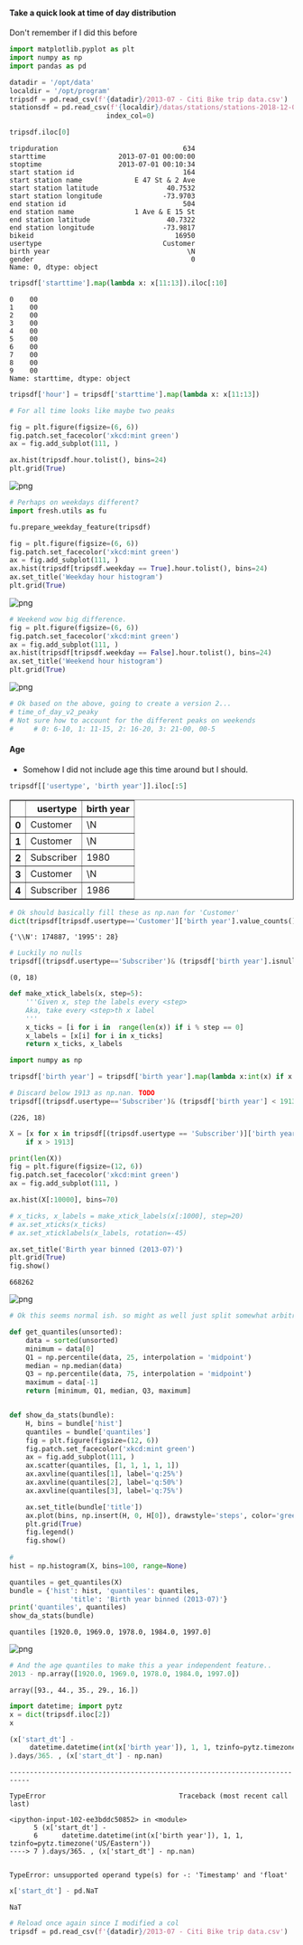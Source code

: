 
#### Take a quick look at time of day distribution
Don't remember if I did this before


```python
import matplotlib.pyplot as plt
import numpy as np
import pandas as pd

```


```python
datadir = '/opt/data'
localdir = '/opt/program'
tripsdf = pd.read_csv(f'{datadir}/2013-07 - Citi Bike trip data.csv')
stationsdf = pd.read_csv(f'{localdir}/datas/stations/stations-2018-12-04-c.csv',
                        index_col=0)
```


```python
tripsdf.iloc[0]
```




    tripduration                               634
    starttime                  2013-07-01 00:00:00
    stoptime                   2013-07-01 00:10:34
    start station id                           164
    start station name             E 47 St & 2 Ave
    start station latitude                 40.7532
    start station longitude               -73.9703
    end station id                             504
    end station name               1 Ave & E 15 St
    end station latitude                   40.7322
    end station longitude                 -73.9817
    bikeid                                   16950
    usertype                              Customer
    birth year                                  \N
    gender                                       0
    Name: 0, dtype: object




```python
tripsdf['starttime'].map(lambda x: x[11:13]).iloc[:10]
```




    0    00
    1    00
    2    00
    3    00
    4    00
    5    00
    6    00
    7    00
    8    00
    9    00
    Name: starttime, dtype: object




```python
tripsdf['hour'] = tripsdf['starttime'].map(lambda x: x[11:13])

```


```python
# For all time looks like maybe two peaks

fig = plt.figure(figsize=(6, 6))
fig.patch.set_facecolor('xkcd:mint green')
ax = fig.add_subplot(111, )

ax.hist(tripsdf.hour.tolist(), bins=24)
plt.grid(True)
```


![png](2020-10-22-features-v3_files/2020-10-22-features-v3_6_0.png)



```python
# Perhaps on weekdays different?
import fresh.utils as fu

fu.prepare_weekday_feature(tripsdf)
```


```python
fig = plt.figure(figsize=(6, 6))
fig.patch.set_facecolor('xkcd:mint green')
ax = fig.add_subplot(111, )
ax.hist(tripsdf[tripsdf.weekday == True].hour.tolist(), bins=24)
ax.set_title('Weekday hour histogram')
plt.grid(True)
```


![png](2020-10-22-features-v3_files/2020-10-22-features-v3_8_0.png)



```python
# Weekend wow big difference. 
fig = plt.figure(figsize=(6, 6))
fig.patch.set_facecolor('xkcd:mint green')
ax = fig.add_subplot(111, )
ax.hist(tripsdf[tripsdf.weekday == False].hour.tolist(), bins=24)
ax.set_title('Weekend hour histogram')
plt.grid(True)
```


![png](2020-10-22-features-v3_files/2020-10-22-features-v3_9_0.png)



```python
# Ok based on the above, going to create a version 2...
# time_of_day_v2_peaky
# Not sure how to account for the different peaks on weekends
#     # 0: 6-10, 1: 11-15, 2: 16-20, 3: 21-00, 00-5


```

#### Age
- Somehow I did not include age this time around but I should.



```python
tripsdf[['usertype', 'birth year']].iloc[:5]

```




<div>
<style scoped>
    .dataframe tbody tr th:only-of-type {
        vertical-align: middle;
    }

    .dataframe tbody tr th {
        vertical-align: top;
    }

    .dataframe thead th {
        text-align: right;
    }
</style>
<table border="1" class="dataframe">
  <thead>
    <tr style="text-align: right;">
      <th></th>
      <th>usertype</th>
      <th>birth year</th>
    </tr>
  </thead>
  <tbody>
    <tr>
      <th>0</th>
      <td>Customer</td>
      <td>\N</td>
    </tr>
    <tr>
      <th>1</th>
      <td>Customer</td>
      <td>\N</td>
    </tr>
    <tr>
      <th>2</th>
      <td>Subscriber</td>
      <td>1980</td>
    </tr>
    <tr>
      <th>3</th>
      <td>Customer</td>
      <td>\N</td>
    </tr>
    <tr>
      <th>4</th>
      <td>Subscriber</td>
      <td>1986</td>
    </tr>
  </tbody>
</table>
</div>




```python
# Ok should basically fill these as np.nan for 'Customer'
dict(tripsdf[tripsdf.usertype=='Customer']['birth year'].value_counts())
```




    {'\\N': 174887, '1995': 28}




```python
# Luckily no nulls
tripsdf[(tripsdf.usertype=='Subscriber')& (tripsdf['birth year'].isnull())].shape
```




    (0, 18)




```python
def make_xtick_labels(x, step=5):
    '''Given x, step the labels every <step>
    Aka, take every <step>th x label
    '''
    x_ticks = [i for i in  range(len(x)) if i % step == 0]
    x_labels = [x[i] for i in x_ticks]
    return x_ticks, x_labels

```


```python
import numpy as np
```


```python
tripsdf['birth year'] = tripsdf['birth year'].map(lambda x:int(x) if x != '\\N' else np.nan )
```


```python
# Discard below 1913 as np.nan. TODO
tripsdf[(tripsdf.usertype=='Subscriber')& (tripsdf['birth year'] < 1913)].shape
```




    (226, 18)




```python
X = [x for x in tripsdf[(tripsdf.usertype == 'Subscriber')]['birth year'].tolist()
    if x > 1913]
```


```python
print(len(X))
fig = plt.figure(figsize=(12, 6))
fig.patch.set_facecolor('xkcd:mint green')
ax = fig.add_subplot(111, )

ax.hist(X[:10000], bins=70)

# x_ticks, x_labels = make_xtick_labels(x[:1000], step=20)
# ax.set_xticks(x_ticks)
# ax.set_xticklabels(x_labels, rotation=-45)

ax.set_title('Birth year binned (2013-07)')
plt.grid(True)
fig.show()
```

    668262



![png](2020-10-22-features-v3_files/2020-10-22-features-v3_20_1.png)



```python
# Ok this seems normal ish. so might as well just split somewhat arbitrarily or evenly

def get_quantiles(unsorted):
    data = sorted(unsorted)
    minimum = data[0]
    Q1 = np.percentile(data, 25, interpolation = 'midpoint') 
    median = np.median(data)
    Q3 = np.percentile(data, 75, interpolation = 'midpoint') 
    maximum = data[-1]
    return [minimum, Q1, median, Q3, maximum]
```


```python

def show_da_stats(bundle):
    H, bins = bundle['hist']
    quantiles = bundle['quantiles']
    fig = plt.figure(figsize=(12, 6))
    fig.patch.set_facecolor('xkcd:mint green')
    ax = fig.add_subplot(111, )
    ax.scatter(quantiles, [1, 1, 1, 1, 1])
    ax.axvline(quantiles[1], label='q:25%')
    ax.axvline(quantiles[2], label='q:50%')
    ax.axvline(quantiles[3], label='q:75%')

    ax.set_title(bundle['title'])
    ax.plot(bins, np.insert(H, 0, H[0]), drawstyle='steps', color='green')
    plt.grid(True)
    fig.legend()
    fig.show()
    
#
hist = np.histogram(X, bins=100, range=None)

quantiles = get_quantiles(X)
bundle = {'hist': hist, 'quantiles': quantiles,
               'title': 'Birth year binned (2013-07)'}
print('quantiles', quantiles)
show_da_stats(bundle)
```

    quantiles [1920.0, 1969.0, 1978.0, 1984.0, 1997.0]



![png](2020-10-22-features-v3_files/2020-10-22-features-v3_22_1.png)



```python
# And the age quantiles to make this a year independent feature.. 
2013 - np.array([1920.0, 1969.0, 1978.0, 1984.0, 1997.0])
```




    array([93., 44., 35., 29., 16.])




```python
import datetime; import pytz
x = dict(tripsdf.iloc[2])
x

(x['start_dt'] - 
     datetime.datetime(int(x['birth year']), 1, 1, tzinfo=pytz.timezone('US/Eastern'))
).days/365. , (x['start_dt'] - np.nan)
```


    ---------------------------------------------------------------------------

    TypeError                                 Traceback (most recent call last)

    <ipython-input-102-ee3bddc50852> in <module>
          5 (x['start_dt'] - 
          6      datetime.datetime(int(x['birth year']), 1, 1, tzinfo=pytz.timezone('US/Eastern'))
    ----> 7 ).days/365. , (x['start_dt'] - np.nan)
    

    TypeError: unsupported operand type(s) for -: 'Timestamp' and 'float'



```python
x['start_dt'] - pd.NaT
```




    NaT




```python
# Reload once again since I modified a col
tripsdf = pd.read_csv(f'{datadir}/2013-07 - Citi Bike trip data.csv')

```


```python

```
